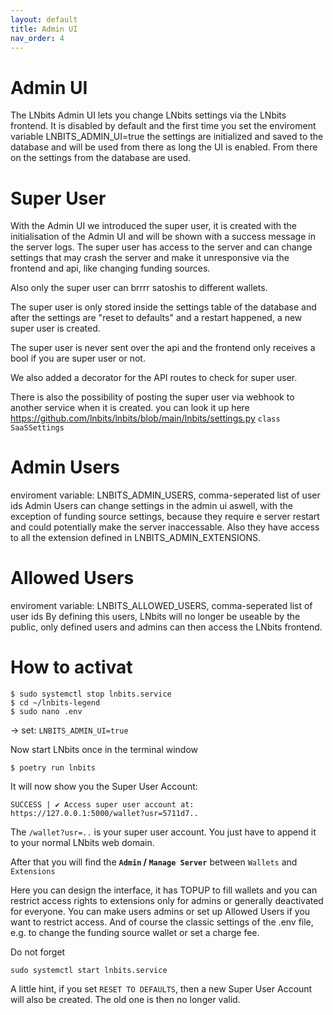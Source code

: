 ```yaml
---
layout: default
title: Admin UI
nav_order: 4
---
```



Admin UI
========
The LNbits Admin UI lets you change LNbits settings via the LNbits frontend.
It is disabled by default and the first time you set the enviroment variable LNBITS_ADMIN_UI=true
the settings are initialized and saved to the database and will be used from there as long the UI is enabled.
From there on the settings from the database are used.


Super User
==========
With the Admin UI we introduced the super user, it is created with the initialisation of the Admin UI and will be shown with a success message in the server logs.
The super user has access to the server and can change settings that may crash the server and make it unresponsive via the frontend and api, like changing funding sources.

Also only the super user can brrrr satoshis to different wallets.

The super user is only stored inside the settings table of the database and after the settings are "reset to defaults" and a restart happened,
a new super user is created.

The super user is never sent over the api and the frontend only receives a bool if you are super user or not.

We also added a decorator for the API routes to check for super user.

There is also the possibility of posting the super user via webhook to another service when it is created. you can look it up here https://github.com/lnbits/lnbits/blob/main/lnbits/settings.py `class SaaSSettings`


Admin Users
===========
enviroment variable: LNBITS_ADMIN_USERS, comma-seperated list of user ids
Admin Users can change settings in the admin ui aswell, with the exception of funding source settings, because they require e server restart and could potentially make the server inaccessable. Also they have access to all the extension defined in LNBITS_ADMIN_EXTENSIONS.


Allowed Users
=============
enviroment variable: LNBITS_ALLOWED_USERS, comma-seperated list of user ids
By defining this users, LNbits will no longer be useable by the public, only defined users and admins can then access the LNbits frontend.


How to activat
=============
```
$ sudo systemctl stop lnbits.service
$ cd ~/lnbits-legend
$ sudo nano .env
```
-> set: `LNBITS_ADMIN_UI=true`

Now start LNbits once in the terminal window
``` 
$ poetry run lnbits 
```
It will now show you the Super User Account:

`SUCCESS | ✔️ Access super user account at: https://127.0.0.1:5000/wallet?usr=5711d7..`

The `/wallet?usr=..` is your super user account. You just have to append it to your normal LNbits web domain.

After that you will find the __`Admin` / `Manage Server`__ between `Wallets` and `Extensions`

Here you can design the interface, it has TOPUP to fill wallets and you can restrict access rights to extensions only for admins or generally deactivated for everyone. You can make users admins or set up Allowed Users if you want to restrict access. And of course the classic settings of the .env file, e.g. to change the funding source wallet or set a charge fee.

Do not forget
```
sudo systemctl start lnbits.service
```
A little hint, if you set `RESET TO DEFAULTS`, then a new Super User Account will also be created. The old one is then no longer valid.
